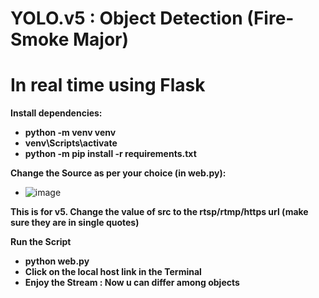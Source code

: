 # **YOLO.v5 : Object Detection (Fire-Smoke Major)**

# **In real time using Flask**

**Install dependencies:**

- **python -m venv venv**
- **venv\Scripts\activate**
- **python -m pip install -r requirements.txt**

**Change the Source as per your choice (in web.py):**

- ![image](https://user-images.githubusercontent.com/53273486/126552894-727dc586-d724-4088-9c0a-0fe1741df444.png)

**This is for v5. Change the value of src to the rtsp/rtmp/https url (make sure they are in single quotes)**

**Run the Script**

- **python web.py**
- **Click on the local host link in the Terminal**
- **Enjoy the Stream : Now u can differ among objects**
